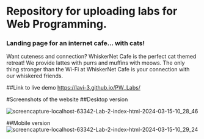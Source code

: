 # Repository for uploading labs for Web Programming. 


### Landing page for an internet cafe... with cats! 
Want cuteness and connection? WhiskerNet Cafe is the perfect cat themed retreat! We provide lattes with purrs and muffins with meows. The only thing stronger than the Wi-Fi at WhiskerNet Cafe is your connection with our whiskered friends.

##Link to live demo
https://lavi-3.github.io/PW_Labs/

#Screenshots of the website
##Desktop version

![screencapture-localhost-63342-Lab-2-index-html-2024-03-15-10_28_46](https://github.com/lavi-3/PW_Labs/assets/89846131/21318785-3767-405b-9f25-88b4ab7898f7)

##Mobile version
![screencapture-localhost-63342-Lab-2-index-html-2024-03-15-10_29_24](https://github.com/lavi-3/PW_Labs/assets/89846131/a71202b5-3e99-4c07-86f5-c2569d1d48e2)
